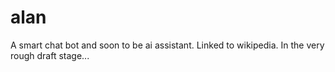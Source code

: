 # alan
A smart chat bot and soon to be ai assistant. Linked to wikipedia. In the very rough draft stage...
